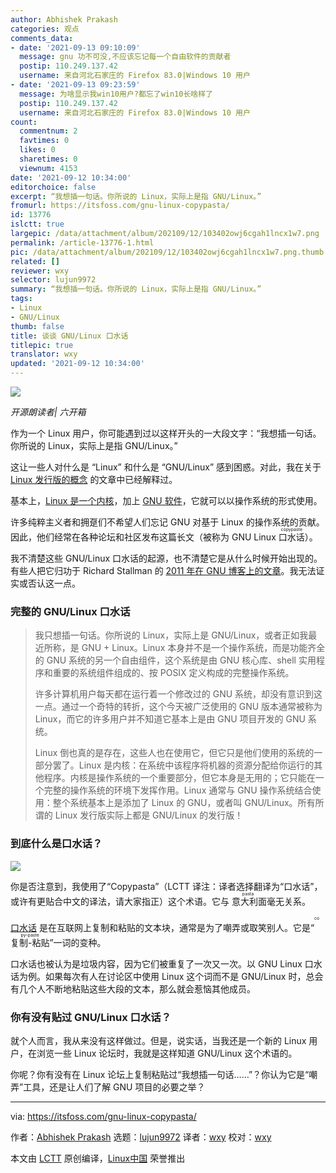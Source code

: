 ```yaml
---
author: Abhishek Prakash
categories: 观点
comments_data:
- date: '2021-09-13 09:10:09'
  message: gnu 功不可没,不应该忘记每一个自由软件的贡献者
  postip: 110.249.137.42
  username: 来自河北石家庄的 Firefox 83.0|Windows 10 用户
- date: '2021-09-13 09:23:59'
  message: 为啥显示我win10用户?都忘了win10长啥样了
  postip: 110.249.137.42
  username: 来自河北石家庄的 Firefox 83.0|Windows 10 用户
count:
  commentnum: 2
  favtimes: 0
  likes: 0
  sharetimes: 0
  viewnum: 4153
date: '2021-09-12 10:34:00'
editorchoice: false
excerpt: “我想插一句话。你所说的 Linux，实际上是指 GNU/Linux。”
fromurl: https://itsfoss.com/gnu-linux-copypasta/
id: 13776
islctt: true
largepic: /data/attachment/album/202109/12/103402owj6cgah1lncx1w7.png
permalink: /article-13776-1.html
pic: /data/attachment/album/202109/12/103402owj6cgah1lncx1w7.png.thumb.jpg
related: []
reviewer: wxy
selector: lujun9972
summary: “我想插一句话。你所说的 Linux，实际上是指 GNU/Linux。”
tags:
- Linux
- GNU/Linux
thumb: false
title: 谈谈 GNU/Linux 口水话
titlepic: true
translator: wxy
updated: '2021-09-12 10:34:00'
---
```


![](/data/attachment/album/202109/12/103402owj6cgah1lncx1w7.png)



*开源朗读者| 六开箱*


作为一个 Linux 用户，你可能遇到过以这样开头的一大段文字：“我想插一句话。你所说的 Linux，实际上是指 GNU/Linux。”


这让一些人对什么是 “Linux” 和什么是 “GNU/Linux” 感到困惑。对此，我在关于 [Linux 发行版的概念](https://itsfoss.com/what-is-linux-distribution/) 的文章中已经解释过。


基本上，[Linux 是一个内核](https://itsfoss.com/what-is-linux/)，加上 [GNU 软件](https://www.gnu.org/)，它就可以以操作系统的形式使用。


许多纯粹主义者和拥趸们不希望人们忘记 GNU 对基于 Linux 的操作系统的贡献。因此，他们经常在各种论坛和社区发布这篇长文（被称为 GNU Linux <ruby> 口水话 <rt>  copypaste </rt></ruby>）。


我不清楚这些 GNU/Linux 口水话的起源，也不清楚它是从什么时候开始出现的。有些人把它归功于 Richard Stallman 的 [2011 年在 GNU 博客上的文章](https://www.gnu.org/gnu/linux-and-gnu.html)。我无法证实或否认这一点。


### 完整的 GNU/Linux 口水话



> 
> 我只想插一句话。你所说的 Linux，实际上是 GNU/Linux，或者正如我最近所称，是 GNU + Linux。Linux 本身并不是一个操作系统，而是功能齐全的 GNU 系统的另一个自由组件，这个系统是由 GNU 核心库、shell 实用程序和重要的系统组件组成的、按 POSIX 定义构成的完整操作系统。
> 
> 
> 许多计算机用户每天都在运行着一个修改过的 GNU 系统，却没有意识到这一点。通过一个奇特的转折，这个今天被广泛使用的 GNU 版本通常被称为 Linux，而它的许多用户并不知道它基本上是由 GNU 项目开发的 GNU 系统。
> 
> 
> Linux 倒也真的是存在，这些人也在使用它，但它只是他们使用的系统的一部分罢了。Linux 是内核：在系统中该程序将机器的资源分配给你运行的其他程序。内核是操作系统的一个重要部分，但它本身是无用的；它只能在一个完整的操作系统的环境下发挥作用。Linux 通常与 GNU 操作系统结合使用：整个系统基本上是添加了 Linux 的 GNU，或者叫 GNU/Linux。所有所谓的 Linux 发行版实际上都是 GNU/Linux 的发行版！
> 
> 
> 


### 到底什么是口水话？


![](/data/attachment/album/202109/12/103403wa4gwzjac74j4zj2.png)


你是否注意到，我使用了“Copypasta”（LCTT 译注：译者选择翻译为“口水话”，或许有更贴合中文的译法，请大家指正）这个术语。它与<ruby> 意大利面 <rt>  pasta </rt></ruby>毫无关系。


[口水话](https://www.makeuseof.com/what-is-a-copypasta/) 是在互联网上复制和粘贴的文本块，通常是为了嘲弄或取笑别人。它是“<ruby> 复制-粘贴 <rt>  copy-paste </rt></ruby>”一词的变种。


口水话也被认为是垃圾内容，因为它们被重复了一次又一次。以 GNU Linux 口水话为例。如果每次有人在讨论区中使用 Linux 这个词而不是 GNU/Linux 时，总会有几个人不断地粘贴这些大段的文本，那么就会惹恼其他成员。


### 你有没有贴过 GNU/Linux 口水话？


就个人而言，我从来没有这样做过。但是，说实话，当我还是一个新的 Linux 用户，在浏览一些 Linux 论坛时，我就是这样知道 GNU/Linux 这个术语的。


你呢？你有没有在 Linux 论坛上复制粘贴过“我想插一句话……”？你认为它是“嘲弄”工具，还是让人们了解 GNU 项目的必要之举？




---


via: <https://itsfoss.com/gnu-linux-copypasta/>


作者：[Abhishek Prakash](https://itsfoss.com/author/abhishek/) 选题：[lujun9972](https://github.com/lujun9972) 译者：[wxy](https://github.com/wxy) 校对：[wxy](https://github.com/wxy)


本文由 [LCTT](https://github.com/LCTT/TranslateProject) 原创编译，[Linux中国](https://linux.cn/) 荣誉推出